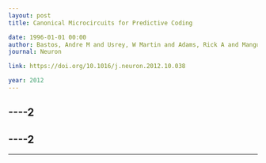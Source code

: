 ```yaml
---
layout: post
title: Canonical Microcircuits for Predictive Coding

date: 1996-01-01 00:00
author: Bastos, Andre M and Usrey, W Martin and Adams, Rick A and Mangun, George R and Fries, Pascal and Friston, Karl J
journal: Neuron

link: https://doi.org/10.1016/j.neuron.2012.10.038

year: 2012
---
```

----2
---
----2
---
----